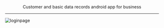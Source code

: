 <p align="center">Customer and basic data records android app for business</p><hr>

 <p align="center"> 
  
  ![loginpage](https://github.com/tayfunkilinc/localdaterecord/assets/153390338/61597e9a-9be9-494a-be95-92cfbbb4c4d1) 
  
  </p>



